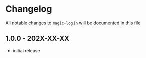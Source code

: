 # Changelog

All notable changes to `magic-login` will be documented in this file

## 1.0.0 - 202X-XX-XX

- initial release
